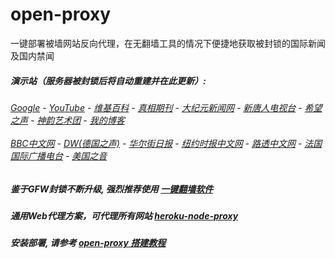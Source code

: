 # open-proxy
一键部署被墙网站反向代理，在无翻墙工具的情况下便捷地获取被封锁的国际新闻及国内禁闻

#####  演示站（服务器被封锁后将自动重建并在此更新）:
######  [Google](http://149.28.192.67:8888/search?q=425事件) - [YouTube](https://nogfw.the-youtube.win) - [维基百科](http://149.28.192.67:8100/wiki/喬高-麥塔斯調查報告) - [真相期刊](http://149.28.192.67:8300/display.aspx?category_id=3&zhuanti_id=2) - [大纪元新闻网](http://149.28.192.67:10080) - [新唐人电视台](http://149.28.192.67:8000) - [希望之声](http://149.28.192.67:8200) - [神韵艺术团](http://149.28.192.67:8000/xtr/gb/prog673.html) - [我的博客](http://149.28.192.67:10000/)<br/> <br/> [BBC中文网](http://149.28.192.67:9100/zhongwen) - [DW(德国之声)](http://149.28.192.67:9200/zh/在线报导/s-9058?&zhongwen=simp) - [华尔街日报](http://149.28.192.67:9300) - [纽约时报中文网](http://149.28.192.67:9400) - [路透中文网](http://149.28.192.67:9500/) - [法国国际广播电台](http://149.28.192.67:9600/) - [美国之音](http://149.28.192.67:9700/) 

##### 鉴于GFW封锁不断升级, 强烈推荐使用 [一键翻墙软件](https://github.com/gfw-breaker/nogfw/blob/master/README.md) 

##### 通用Web代理方案，可代理所有网站 [heroku-node-proxy](https://github.com/gfw-breaker/heroku-node-proxy#--end--) 

##### 安装部署, 请参考 [open-proxy 搭建教程](https://github.com/gfw-breaker/open-proxy/wiki#open-proxy-%E6%90%AD%E5%BB%BA%E6%95%99%E7%A8%8B)

